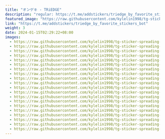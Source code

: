 ```yaml
---
title: "オンゲキ - TRiEDGE"
description: "regular: https://t.me/addstickers/triedge_by_favorite_stickers_bot"
featured_image: "https://raw.githubusercontent.com/kylelin1998/tg-sticker-spreading-worldwide-images/main/img/a2f3500d-558f-41d0-a574-99dcf96f4852.jpg"
link: "https://t.me/addstickers/triedge_by_favorite_stickers_bot"
weight: 3
date: 2024-01-15T02:29:22+08:00
images:
  - https://raw.githubusercontent.com/kylelin1998/tg-sticker-spreading-worldwide-images/main/img/a2f3500d-558f-41d0-a574-99dcf96f4852.jpg
  - https://raw.githubusercontent.com/kylelin1998/tg-sticker-spreading-worldwide-images/main/img/01a64005-0ec3-4561-a371-8a94b68940af.jpg
  - https://raw.githubusercontent.com/kylelin1998/tg-sticker-spreading-worldwide-images/main/img/5ca750e1-b441-4052-ad05-5c6e9ec5ec4a.jpg
  - https://raw.githubusercontent.com/kylelin1998/tg-sticker-spreading-worldwide-images/main/img/d1a8f305-3e4d-46ec-97e7-ad2e5eacf73c.jpg
  - https://raw.githubusercontent.com/kylelin1998/tg-sticker-spreading-worldwide-images/main/img/dac78169-9b57-41fd-9873-87e558875e8f.jpg
  - https://raw.githubusercontent.com/kylelin1998/tg-sticker-spreading-worldwide-images/main/img/00711c3d-a118-49fe-9370-7bacf7c8db49.jpg
  - https://raw.githubusercontent.com/kylelin1998/tg-sticker-spreading-worldwide-images/main/img/3af588a0-2b4e-431a-866b-691a4b0a7dcd.jpg
  - https://raw.githubusercontent.com/kylelin1998/tg-sticker-spreading-worldwide-images/main/img/8c3417de-b4cb-4cee-873e-94ac7e6582c7.jpg
  - https://raw.githubusercontent.com/kylelin1998/tg-sticker-spreading-worldwide-images/main/img/2b54b615-85cb-4216-8d5e-b38bc4c44138.jpg
  - https://raw.githubusercontent.com/kylelin1998/tg-sticker-spreading-worldwide-images/main/img/a0ef1df5-935c-4d32-9cae-accc94ff4257.jpg
  - https://raw.githubusercontent.com/kylelin1998/tg-sticker-spreading-worldwide-images/main/img/66b9a8cf-9dd7-4640-801c-a630f9de8f61.jpg
  - https://raw.githubusercontent.com/kylelin1998/tg-sticker-spreading-worldwide-images/main/img/64a8ab17-9553-4980-8484-587c0f8280e5.jpg
  - https://raw.githubusercontent.com/kylelin1998/tg-sticker-spreading-worldwide-images/main/img/20ad7dc7-ff45-44fd-96d3-bd0ed3485387.jpg
  - https://raw.githubusercontent.com/kylelin1998/tg-sticker-spreading-worldwide-images/main/img/94abf2e9-e129-4e76-8358-1a50e72e4dac.jpg
  - https://raw.githubusercontent.com/kylelin1998/tg-sticker-spreading-worldwide-images/main/img/c9d94898-e934-47bd-a209-192c34f49c22.jpg
  - https://raw.githubusercontent.com/kylelin1998/tg-sticker-spreading-worldwide-images/main/img/737fe316-decd-4c91-add1-0283a62d6ca1.jpg
  - https://raw.githubusercontent.com/kylelin1998/tg-sticker-spreading-worldwide-images/main/img/611dbb99-fe03-493e-b03c-a7aa13b31264.jpg
  - https://raw.githubusercontent.com/kylelin1998/tg-sticker-spreading-worldwide-images/main/img/1b5569c5-8708-4abb-9ef1-7e34f4211d41.jpg
  - https://raw.githubusercontent.com/kylelin1998/tg-sticker-spreading-worldwide-images/main/img/4a8cc771-0f75-446e-9d69-4f84806e09fe.jpg
  - https://raw.githubusercontent.com/kylelin1998/tg-sticker-spreading-worldwide-images/main/img/7408f34d-fa27-4336-a024-2dab24d75328.jpg
---
```

